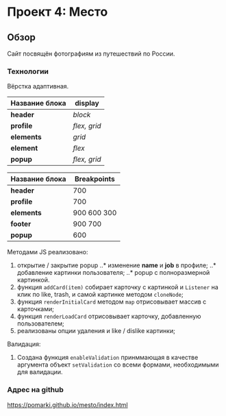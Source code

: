 # Проект 4: Место

## Обзор
Сайт посвящён фотографиям из путешествий по России.

### Технологии
Вёрстка адаптивная.

Название блока  | display
----------------|---------------
**header**      | _block_
**profile**     | _flex, grid_
**elements**    | _grid_
**element**     | _flex_
**popup**       | _flex, grid_

Название блока  | Breakpoints
----------------|---------------
**header**      | 700
**profile**     | 700
**elements**    | 900 600 300
**footer**      | 900 700
**popup**       | 600


Методами JS реализовано:
1. открытие / закрытие popup
..* изменение **name** и **job** в профиле;
..* добавление картинки пользователя;
..* popup с полноразмерной картинкой.
2. функция `addCard(item)` собирает карточку с картинкой и `Listener` на клик по like, trash, и самой картинке методом `cloneNode`;
3. функция `renderInitialCard` методом `map` отрисовывает массив с карточками;
4. функция `renderLoadCard` отрисовывает карточку, добавленную пользователем;
5. реализованы опции удаления и like / dislike картинки;

Валидация:
1. Создана функция `enableValidation` принммающая в качестве аргумента объект `setValidation` со всеми формами, необходимыми для валидации.


### Адрес на github

https://pomarki.github.io/mesto/index.html
